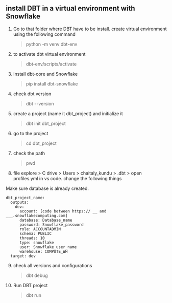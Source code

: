 ## install DBT in a virtual environment with Snowflake

1. Go to that folder where DBT have to be install. create virtual environment using the following command
   > python -m venv dbt-env
2. to activate dbt virtual environment
   > dbt-env/scripts/activate
3. install dbt-core and Snowflake
   > pip install dbt-snowflake
4. check dbt version
   > dbt --version
5. create a project (name it dbt_project) and initialize it
   > dbt init dbt_project
6. go to the project
   > cd dbt_project
7. check the path

   > pwd

8. file explore > C drive > Users > chaitaly_kundu > .dbt > open profiles.yml in vs code. change the following things

Make sure database is already created.

```
dbt_project_name:
  outputs:
    dev:
      account: [code between https:// __ and ___.snowflakecomputing.com]
      database: Database_name
      password: Snowflake_password
      role: ACCOUNTADMIN
      schema: PUBLIC
      threads: 10
      type: snowflake
      user: Snowflake_user_name
      warehouse: COMPUTE_WH
  target: dev
```

9. check all versions and configurations

   > dbt debug

10. Run DBT project
    > dbt run
